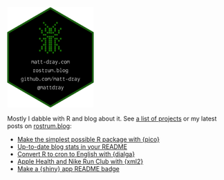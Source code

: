 <img src="https://raw.githubusercontent.com/matt-dray/stickers/master/output/business_hex.png" width=200>

Mostly I dabble with R and blog about it. See [a list of projects](https://github.com/matt-dray/projects/blob/main/README.md) or my latest posts on [rostrum.blog](https://www.rostrum.blog/):

<!-- BLOG-POST-LIST:START -->
- [Make the simplest possible R package with {pico}](https://www.rostrum.blog/2021/04/18/pico-pkg/)
- [Up-to-date blog stats in your README](https://www.rostrum.blog/2021/04/14/gha-readme/)
- [Convert R to cron to English with {dialga}](https://www.rostrum.blog/2021/04/10/dialga/)
- [Apple Health and Nike Run Club with {xml2}](https://www.rostrum.blog/2021/03/23/xml-health/)
- [Make a {shiny} app README badge](https://www.rostrum.blog/2021/03/23/shiny-badge/)
<!-- BLOG-POST-LIST:END -->
